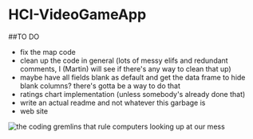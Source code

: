 # HCI-VideoGameApp

##TO DO
* fix the map code
* clean up the code in general (lots of messy elifs and redundant comments, I (Martin) will see if there's any way to clean that up)
* maybe have all fields blank as default and get the data frame to hide blank columns? there's gotta be a way to do that
* ratings chart implementation (unless somebody's already done that)
* write an actual readme and not whatever this garbage is
* web site

![the coding gremlins that rule computers looking up at our mess](https://media.istockphoto.com/photos/diverse-group-of-people-from-above-on-white-background-picture-id172397580)
